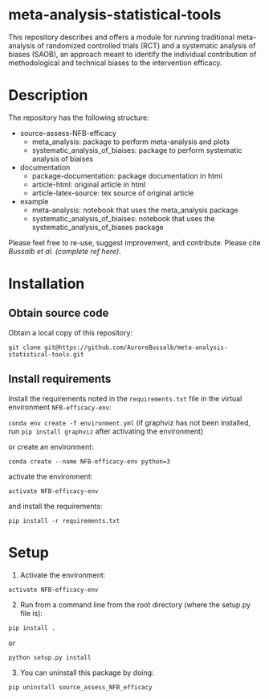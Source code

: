 # meta-analysis-statistical-tools

This repository describes and offers a module for running traditional meta-analysis of randomized controlled trials (RCT) and a systematic analysis of biases (SAOB), an approach meant to identify the individual contribution of methodological and technical biases to the intervention efficacy. 

# Description

The repository has the following structure:
* source-assess-NFB-efficacy
  * meta_analysis: package to perform meta-analysis and plots
  * systematic_analysis_of_biaises: package to perform systematic analysis of biaises
* documentation
  * package-documentation: package documentation in html
  * article-html: original article in html 
  * article-latex-source: tex source of original article
* example
  * meta-analysis: notebook that uses the meta_analysis package
  * systematic_analysis_of_biaises: notebook that uses the systematic_analysis_of_biases package 

Please feel free to re-use, suggest improvement, and contribute. 
Please cite *Bussalb et al. (complete ref here)*.

# Installation 

## Obtain source code

Obtain a local copy of this repository:

```git clone git@https://github.com/AuroreBussalb/meta-analysis-statistical-tools.git``` 

## Install requirements

Install the requirements noted in the ```requirements.txt``` file in the virtual environment ```NFB-efficacy-env```:

```conda env create -f environment.yml``` (if graphviz has not been installed, run ```pip install graphviz``` after activating the environment) 

or create an environment:

```conda create --name NFB-efficacy-env python=3```

activate the environment: 

```activate NFB-efficacy-env```

and install the requirements:

```pip install -r requirements.txt```

# Setup

1. Activate the environment:

```activate NFB-efficacy-env```

2. Run from a command line from the root directory (where the setup.py file is):

```pip install .```

or 

```python setup.py install```

3. You can uninstall this package by doing:

```pip uninstall source_assess_NFB_efficacy```


